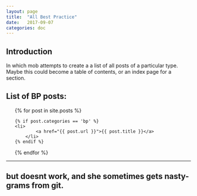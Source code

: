 ```yaml
---
layout: page
title:  "All Best Practice"
date:   2017-09-07
categories: doc
---
```

## Introduction
In which mob attempts to create a a list of all posts of a particular type. Maybe this could become a table of contents, or an index page for a section. 
 



## List of BP posts:
<ul>
  {% for post in site.posts %}
 
    {% if post.categories == 'bp' %}
   	<li>
      		<a href="{{ post.url }}">{{ post.title }}</a>
    	</li>
    {% endif %}
  {% endfor %}
</ul>



---
but doesnt work, and she sometimes gets nasty-grams from git.
---



